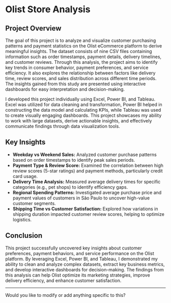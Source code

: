 # Olist Store Analysis

## **Project Overview**  
The goal of this project is to analyze and visualize customer purchasing patterns and payment statistics on the Olist eCommerce platform to derive meaningful insights. The dataset consists of nine CSV files containing information such as order timestamps, payment details, delivery timelines, and customer reviews. Through this analysis, the project aims to identify key trends in consumer behavior, payment preferences, and service efficiency. It also explores the relationship between factors like delivery time, review scores, and sales distribution across different time periods. The insights gained from this study are presented using interactive dashboards for easy interpretation and decision-making.

I developed this project individually using Excel, Power BI, and Tableau. Excel was utilized for data cleaning and transformation, Power BI helped in constructing the data model and calculating KPIs, while Tableau was used to create visually engaging dashboards. This project showcases my ability to work with large datasets, derive actionable insights, and effectively communicate findings through data visualization tools.

## **Key Insights**  
- **Weekday vs Weekend Sales:** Analyzed customer purchase patterns based on order timestamps to identify peak sales periods.  
- **Payment Type & Review Score:** Examined the correlation between high review scores (5-star ratings) and payment methods, particularly credit card usage.  
- **Delivery Time Analysis:** Measured average delivery times for specific categories (e.g., pet shops) to identify efficiency gaps.  
- **Regional Spending Patterns:** Investigated average purchase price and payment values of customers in São Paulo to uncover high-value customer segments.  
- **Shipping Time vs Customer Satisfaction:** Explored how variations in shipping duration impacted customer review scores, helping to optimize logistics.  

## **Conclusion**  
This project successfully uncovered key insights about customer preferences, payment behaviors, and service performance on the Olist platform. By leveraging Excel, Power BI, and Tableau, I demonstrated my ability to clean and analyze complex datasets, extract key business metrics, and develop interactive dashboards for decision-making. The findings from this analysis can help Olist optimize its marketing strategies, improve delivery efficiency, and enhance customer satisfaction.

---

Would you like to modify or add anything specific to this?
